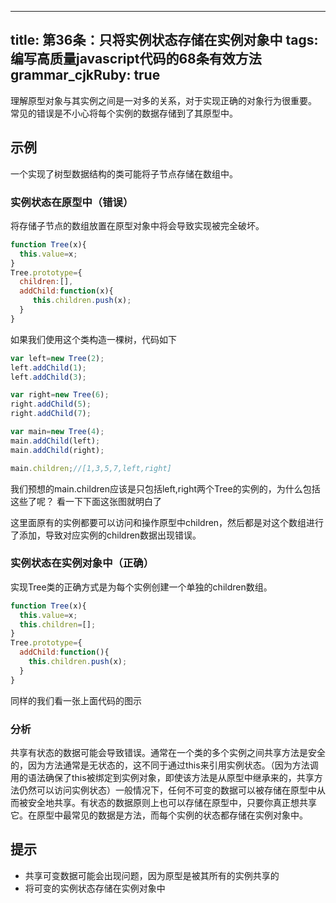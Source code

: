 
---
title: 第36条：只将实例状态存储在实例对象中
tags: 编写高质量javascript代码的68条有效方法
grammar_cjkRuby: true
---
理解原型对象与其实例之间是一对多的关系，对于实现正确的对象行为很重要。
常见的错误是不小心将每个实例的数据存储到了其原型中。
## 示例
一个实现了树型数据结构的类可能将子节点存储在数组中。
### 实例状态在原型中（错误）
将存储子节点的数组放置在原型对象中将会导致实现被完全破坏。
```js
function Tree(x){
  this.value=x;
}
Tree.prototype={
  children:[],
  addChild:function(x){
     this.children.push(x);
  }
}
```
如果我们使用这个类构造一棵树，代码如下
```js
var left=new Tree(2);
left.addChild(1);
left.addChild(3);

var right=new Tree(6);
right.addChild(5);
right.addChild(7);

var main=new Tree(4);
main.addChild(left);
main.addChild(right);

main.children;//[1,3,5,7,left,right]
```
我们预想的main.children应该是只包括left,right两个Tree的实例的，为什么包括这些了呢？
看一下下面这张图就明白了

这里面原有的实例都要可以访问和操作原型中children，然后都是对这个数组进行了添加，导致对应实例的children数据出现错误。

### 实例状态在实例对象中（正确）
实现Tree类的正确方式是为每个实例创建一个单独的children数组。
```js
function Tree(x){
  this.value=x;
  this.children=[];
}
Tree.prototype={
  addChild:function(){
    this.children.push(x);
  }
}
```
同样的我们看一张上面代码的图示


### 分析
共享有状态的数据可能会导致错误。通常在一个类的多个实例之间共享方法是安全的，因为方法通常是无状态的，这不同于通过this来引用实例状态。（因为方法调用的语法确保了this被绑定到实例对象，即使该方法是从原型中继承来的，共享方法仍然可以访问实例状态）一般情况下，任何不可变的数据可以被存储在原型中从而被安全地共享。有状态的数据原则上也可以存储在原型中，只要你真正想共享它。在原型中最常见的数据是方法，而每个实例的状态都存储在实例对象中。

## 提示
- 共享可变数据可能会出现问题，因为原型是被其所有的实例共享的
- 将可变的实例状态存储在实例对象中

